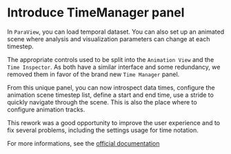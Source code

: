 # Introduce TimeManager panel

In `ParaView`, you can load temporal dataset. You can also set up an animated scene where
analysis and visualization parameters can change at each timestep.

The appropriate controls used to be split into  the `Animation View` and the `Time Inspector`.
As both have a similar interface and some redundancy, we removed them
in favor of the brand new `Time Manager` panel.

From this unique panel, you can now introspect data times, configure the animation
scene timestep list, define a start and end time, use a stride to quickly navigate through
the scene. This is also the place where to configure animation tracks.

This rework was a good opportunity to improve the user experience and to fix several problems,
including the settings usage for time notation.

For more informations, see the [official documentation](https://docs.paraview.org/en/latest/UsersGuide/animation.html)
